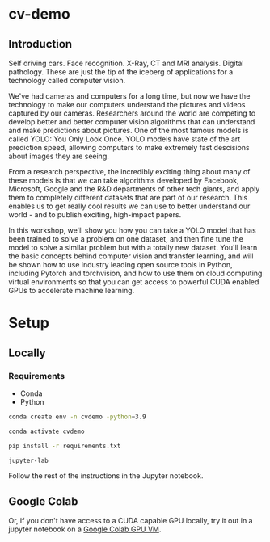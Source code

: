 # cv-demo

## Introduction 

Self driving cars. Face recognition. X-Ray, CT and MRI analysis. Digital pathology. These are just the tip of the iceberg of applications for a technology called computer vision. 

We've had cameras and computers for a long time, but now we have the technology to make our computers understand the pictures and videos captured by our cameras. 
Researchers around the world are competing to develop better and better computer vision algorithms that can understand and make predictions about pictures. One of the most famous models is called YOLO: You Only Look Once. 
YOLO models have state of the art prediction speed, allowing computers to make extremely fast descisions about images they are seeing.

From a research perspective, the incredibly exciting thing about many of these models is that we can take algorithms developed by Facebook, Microsoft, Google and the R&D departments of other tech giants, and apply them to completely different datasets that are part of our research. This enables us to get really cool results we can use to better understand our world - and to publish exciting, high-impact papers. 

In this workshop, we'll show you how you can take a YOLO model that has been trained to solve a problem on one dataset, and then fine tune the model to solve a similar problem but with a totally new dataset.
You'll learn the basic concepts behind computer vision and transfer learning, and will be shown how to use industry leading open source tools in Python, including Pytorch and torchvision, and how to use them on cloud computing virtual environments so that you can get access to powerful CUDA enabled GPUs to accelerate machine learning.

# Setup

## Locally

### Requirements

* Conda
* Python

```bash
conda create env -n cvdemo -python=3.9

conda activate cvdemo

pip install -r requirements.txt
```

```bash
jupyter-lab
```

Follow the rest of the instructions in the Jupyter notebook.

## Google Colab 

Or, if you don't have access to a CUDA capable GPU locally, try it out in a jupyter notebook on a [Google Colab GPU VM](https://colab.research.google.com/drive/1uAt8aTkBXBvwWzAW58842o26jcEVc1DX?usp=sharing).

